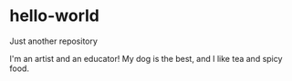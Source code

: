 # hello-world
Just another repository

I'm an artist and an educator! My dog is the best, and I like tea and spicy food. 
